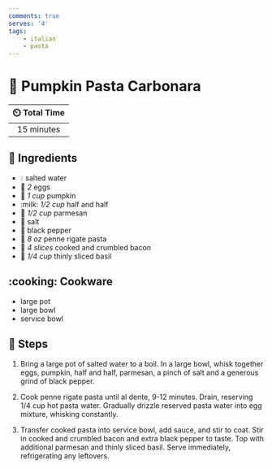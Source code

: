 ```yaml
---
comments: true
serves: '4'
tags:
    - italian
    - pasta
---
```


# :spaghetti: Pumpkin Pasta Carbonara

| :timer_clock: Total Time |
|:-----------------------: |
| 15 minutes |

## :salt: Ingredients
- :droplet: salted water
- :egg: *2* eggs
- :jack_o_lantern: *1 cup* pumpkin
- :milk: *1/2 cup* half and half
- :cheese: *1/2 cup* parmesan
- :salt: salt
- :salt: black pepper
- :spaghetti: *8 oz* penne rigate pasta
- :bacon: *4 slices* cooked and crumbled bacon
- :herb: *1/4 cup* thinly sliced basil

## :cooking: Cookware
- large pot
- large bowl
- service bowl

## :pencil: Steps
1. Bring a large pot of salted water to a boil. In a large bowl, whisk together
eggs, pumpkin, half and half, parmesan, a pinch of salt and a generous grind of
black pepper.

2. Cook penne rigate pasta until al dente, 9-12 minutes. Drain, reserving 1/4
cup hot pasta water. Gradually drizzle reserved pasta water into egg mixture,
whisking constantly.

3. Transfer cooked pasta into service bowl, add sauce, and stir to coat.
Stir in cooked and crumbled bacon and extra black pepper to taste. Top with
additional parmesan and thinly sliced basil. Serve immediately, refrigerating
any leftovers.

